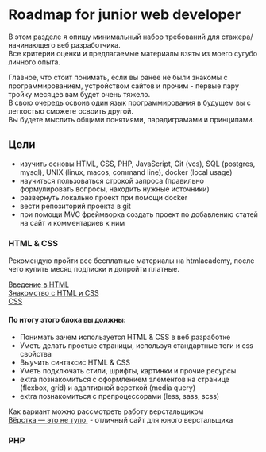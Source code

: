 # Roadmap for junior web developer

В этом разделе я опишу минимальный набор требований для стажера/начинающего веб разработчика.  
Все критерии оценки и предлагаемые материалы взяты из моего сугубо личного опыта.  

Главное, что стоит понимать, если вы ранее не были знакомы с программированием, устройством сайтов и прочим - первые пару тройку месяцев вам будет очень тяжело.  
В свою очередь освоив один язык программирования в будущем вы с легкостью сможете освоить другой.  
Вы будете мыслить общими понятиями, парадиграмами и принципами.

## Цели
- изучить основы HTML, CSS, PHP, JavaScript, Git (vcs), SQL (postgres, mysql), UNIX (linux, macos, command line), docker (local usage)
- научиться пользоваться строкой запроса (правильно формулировать вопросы, находить нужные источники)
- развернуть локально проект при помощи docker
- вести репозиторий проекта в git
- при помощи MVC фреймворка создать проект по добавлению статей на сайт и комментариев к ним

### HTML & CSS
Рекомендую пройти все бесплатные материалы на htmlacademy, после чего купить месяц подписки и допройти платные.  

[Введение в HTML](https://developer.mozilla.org/ru/docs/Learn/HTML/Введение_в_HTML)  
[Знакомство с HTML и CSS](https://htmlacademy.ru/courses/basic-html-css)  
[CSS](https://developer.mozilla.org/ru/docs/Learn/CSS)  

#### По итогу этого блока вы должны:
- Понимать зачем используется HTML & CSS в веб разработке
- Уметь делать простые страницы, используя стандартные теги и css свойства
- Выучить синтаксис HTML & CSS
- Уметь подключать стили, шрифты, картинки и прочие ресурсы
- extra познакомиться с оформлением элементов на странице (flexbox, grid) и адаптивной версткой (media query)
- extra познакомиться с препроцессорами (less, sass, scss)

Как вариант можно рассмотреть работу верстальщиком  
[Вёрстка — это не тупо.](http://webmasters.teamdev.com/) - отличный сайт для юного верстальщика  

### PHP


